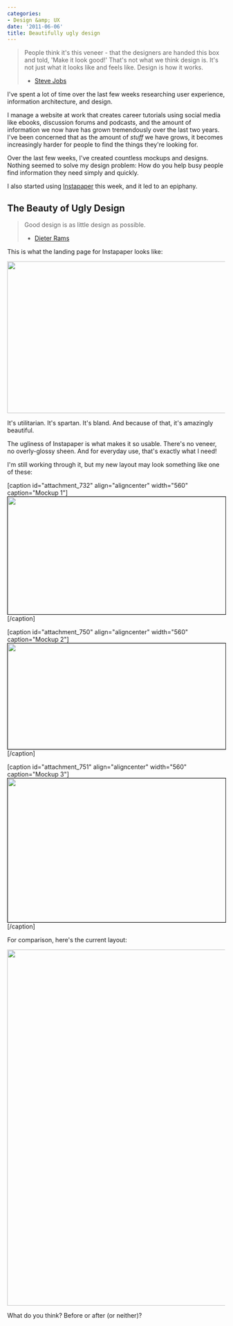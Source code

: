 ```yaml
---
categories:
- Design &amp; UX
date: '2011-06-06'
title: Beautifully ugly design
---
```


<blockquote>People think it's this veneer - that the designers are handed this box and told, 'Make it look good!' That's not what we think design is. It's not just what it looks like and feels like. Design is how it works.

- <a href="http://en.wikiquote.org/wiki/Steve_Jobs">Steve Jobs</a></blockquote>

I've spent a lot of time over the last few weeks researching user experience, information architecture, and design.

I manage a website at work that creates career tutorials using social media like ebooks, discussion forums and podcasts, and the amount of information we now have has grown tremendously over the last two years. I've been concerned that as the amount of <em>stuff</em> we have grows, it becomes increasingly harder for people to find the things they're looking for.

Over the last few weeks, I've created countless mockups and designs. Nothing seemed to solve my design problem: How do you help busy people find information they need simply and quickly.

I also started using <a href="http://www.instapaper.com/">Instapaper</a> this week, and it led to an epiphany.
<!--more-->
<h2>The Beauty of Ugly Design</h2>

<blockquote>Good design is as little design as possible.

- <a href="http://www.vitsoe.com/en/gb/about/dieterrams/gooddesign">Dieter Rams</a></blockquote>

This is what the landing page for Instapaper looks like:

<img src="https://gomakethings.com/wp-content/uploads/2011/06/Instapaper-510x350.png" alt="" title="Instapaper" width="510" height="350" class="aligncenter size-medium wp-image-731" />

It's utilitarian. It's spartan. It's bland. And because of that, it's amazingly beautiful.

The ugliness of Instapaper is what makes it so usable. There's no veneer, no overly-glossy sheen. And for everyday use, that's exactly what I need!

I'm still working through it, but my new layout may look something like one of these:

[caption id="attachment_732" align="aligncenter" width="560" caption="Mockup 1"]<img style="border: 1px solid black;" src="https://gomakethings.com/wp-content/uploads/2011/06/career-center-mockup-560x271.png" alt="" title="career-center-mockup" width="560" height="271" class="size-medium wp-image-732" />[/caption]

[caption id="attachment_750" align="aligncenter" width="560" caption="Mockup 2"]<img style="border: 1px solid black;" src="https://gomakethings.com/wp-content/uploads/2011/06/mock-up-2-560x244.png" alt="" title="mock-up-2" width="560" height="244" class="size-medium wp-image-750" />[/caption]

[caption id="attachment_751" align="aligncenter" width="560" caption="Mockup 3"]<img style="border: 1px solid black;" src="https://gomakethings.com/wp-content/uploads/2011/06/mock-up-3-560x332.png" alt="" title="mock-up-3" width="560" height="332" class="size-medium wp-image-751" />[/caption]

For comparison, here's the current layout:

<img src="https://gomakethings.com/wp-content/uploads/2011/06/career-center-2.png" alt="" title="career-center-2" width="560" height="821" class="aligncenter size-full wp-image-740" />

What do you think? Before or after (or neither)?